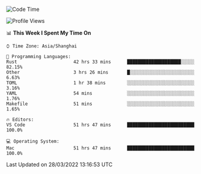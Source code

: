 <!--START_SECTION:waka-->
![Code Time](http://img.shields.io/badge/Code%20Time-1%2C159%20hrs%203%20mins-blue)

![Profile Views](http://img.shields.io/badge/Profile%20Views-7-blue)

📊 **This Week I Spent My Time On** 

```text
⌚︎ Time Zone: Asia/Shanghai

💬 Programming Languages: 
Rust                     42 hrs 33 mins      ████████████████████░░░░░   82.15% 
Other                    3 hrs 26 mins       █░░░░░░░░░░░░░░░░░░░░░░░░   6.63% 
TOML                     1 hr 38 mins        ░░░░░░░░░░░░░░░░░░░░░░░░░   3.16% 
YAML                     54 mins             ░░░░░░░░░░░░░░░░░░░░░░░░░   1.76% 
Makefile                 51 mins             ░░░░░░░░░░░░░░░░░░░░░░░░░   1.65%

🔥 Editors: 
VS Code                  51 hrs 47 mins      █████████████████████████   100.0%

💻 Operating System: 
Mac                      51 hrs 47 mins      █████████████████████████   100.0%

```


 Last Updated on 28/03/2022 13:16:53 UTC
<!--END_SECTION:waka-->
